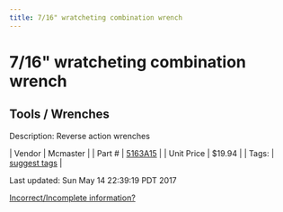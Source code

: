 ```yaml
---
title: 7/16" wratcheting combination wrench
---
```


# 7/16" wratcheting combination wrench
## Tools / Wrenches
Description: 	Reverse action wrenches  

| Vendor | Mcmaster | 
| Part # | [5163A15](https://www.mcmaster.com/#5163A15) | 
| Unit Price | $19.94 | 
| Tags: | [suggest tags](https://docs.google.com/forms/d/e/1FAIpQLSeWyY8v3RgOty-MyWmh9U0iivNYN_molChYyS-0U-o-kOAv_g/viewform) | 

Last updated: Sun May 14 22:39:19 PDT 2017

 [Incorrect/Incomplete information?](https://docs.google.com/forms/d/e/1FAIpQLSeWyY8v3RgOty-MyWmh9U0iivNYN_molChYyS-0U-o-kOAv_g/viewform)